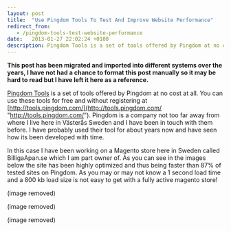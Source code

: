 ```yaml
---
layout: post
title:  "Use Pingdom Tools To Test And Improve Website Performance"
redirect_from:
   - /pingdom-tools-test-website-performance
date:   2013-01-27 22:02:24 +0100
description: Pingdom Tools is a set of tools offered by Pingdom at no cost at all. You can use these tools for free and without registe...
---
```


**This post has been migrated and imported into different systems over the years, I have not had a chance to format this post manually so it may be hard to read but I have left it here as a reference.**

[Pingdom Tools](http://tools.pingdom.com/ "Pingdom Tools") is a set of tools offered by Pingdom at no cost at all. You can use these tools for free and without registering at [http://tools.pingdom.com/](http://tools.pingdom.com/ "http://tools.pingdom.com/"). Pingdom is a company not too far away from where I live here in Västerås Sweden and I have been in touch with them before. I have probably used their tool for about years now and have seen how its been developed with time.  
  
 In this case I have been working on a Magento store here in Sweden called BilligaApan.se which I am part owner of. As you can see in the images below the site has been highly optimized and thus being faster than 87% of tested sites on Pingdom. As you may or may not know a 1 second load time and a 800 kb load size is not easy to get with a fully active magento store!  
  
 (image removed)   
  
 (image removed)   
  
 (image removed)